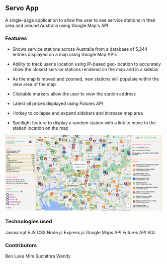 ## Servo App

A single-page application to allow the user to see service stations in their area and around Australia using Google Map's API

### Features
- Shows service stations across Australia from a database of 5,244 entries displayed on a map using Google Map APIs

- Ability to track user's location using IP-based geo-location to accurately show the closest service stations rendered on the map and in a sidebar

- As the map is moved and zoomed, new stations will populate within the view area of the map

- Clickable markers allow the user to view the station address

- Latest oil prices displayed using Futures API

- Hotkey to collapse and expand sidebars and increase map area

- Spotlight feature to display a random station with a link to move to the station location on the map

![Servo app screenshot](client/images/servo-app.png)


### Technologies used
Javascript
EJS
CSS
Node.js
Express.js
Google Maps API
Futures API
SQL

### Contributors
Ben
Luke
Mim
Suchithra
Wendy
